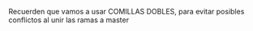 Recuerden que vamos a usar COMILLAS DOBLES, para evitar 
posibles conflictos al unir las ramas a master

